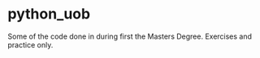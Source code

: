 # python_uob
Some of the code done in during first the Masters Degree.
Exercises and practice only.

